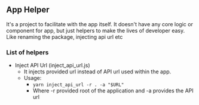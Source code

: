 ## App Helper

It's a project to facilitate with the app itself. It doesn't have any core logic or component for app, but just helpers to make the lives of developer easy. Like renaming the package, injecting api url etc

### List of helpers

* Inject API Url (inject_api_url.js)
  * It injects provided url instead of API url used within the app.
  * Usage:
    * `yarn inject_api_url -r . -a "$URL"`
    * Where -r provided root of the application and -a provides the API url
